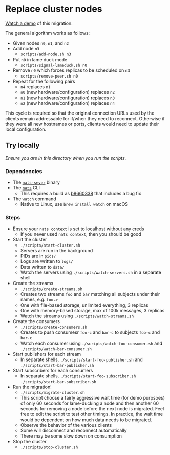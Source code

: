# Replace cluster nodes

[Watch a demo](https://youtu.be/iFmJ0m1wjY8) of this migration.

The general algorithm works as follows:

- Given nodes `n0`, `n1`, and `n2`
- Add node `n3`
  - `scripts/add-node.sh n3`
- Put `n0` in lame duck mode
  - `scripts/signal-lameduck.sh n0`
- Remove `n0` which forces replicas to be scheduled on `n3`
  - `scripts/remove-peer.sh n0`
- Repeat for the following pairs
  - `n4` replaces `n1`
  - `n0` (new hardware/configuration) replaces `n2`
  - `n1` (new hardware/configuration) replaces `n3`
  - `n2` (new hardware/configuration) replaces `n4`

This cycle is required so that the original connection URLs used by the clients remain addressable for if/when they need to reconnect. Otherwise if they were all new hostnames or ports, clients would need to update their local configuration.

## Try locally

*Ensure you are in this directory when you run the scripts.*

### Dependencies

- The [`nats-sever`](https://github.com/nats-io/nats-server) binary
- The [`nats`](https://github.com/nats-io/natscli) CLI
  - This requires a build as [b8660338](https://github.com/nats-io/natscli/commit/b866033898c389136ed4a4c4e876869c9ec08a11) that includes a bug fix
- The `watch` command
  - Native to Linux, use `brew install watch` on macOS

### Steps

- Ensure your `nats context` is set to localhost without any creds
  - If you never used `nats context`, then you should be good
- Start the cluster
  - `./scripts/start-cluster.sh`
  - Servers are run in the background
  - PIDs are in `pids/`
  - Logs are written to `logs/`
  - Data written to `data/`
  - Watch the servers using `./scripts/watch-servers.sh` in a separate shell
- Create the streams
  - `./scripts/create-streams.sh`
  - Creates two streams `foo` and `bar` matching all subjects under their names, e.g. `foo.>`
  - One with file-based storage, unlimited everything, 3 replicas
  - One with memory-based storage, max of 100k messages, 3 replicas
  - Watch the streams using `./scripts/watch-streams.sh`
- Create the consumers
  - `./scripts/create-consumers.sh`
  - Creates to push consumesr `foo-c` and `bar-c` to subjects `foo-c` and `bar-c`
  - Watch each consumer using `./scripts/watch-foo-consumer.sh` and `./scripts/watch-bar-consumer.sh`
- Start publishers for each stream
  - In separate shells, `./scripts/start-foo-publisher.sh` and `./scripts/start-bar-publisher.sh`
- Start subscribers for each consumers
  - In separate shells, `./scripts/start-foo-subscriber.sh` `./scripts/start-bar-subscriber.sh`
- Run the migration!
  - `./scripts/migrate-cluster.sh`
  - This script choose a fairly aggressive wait time (for demo purpsoes) of only 60 seconds for lame-ducking a node and then another 60 seconds for removing a node before the next node is migrated. Feel free to edit the script to test other timings. In practice, the wait time would be dependent on how much data needs to be migrated.
  - Observe the behavior of the various clients
  - Some will disconnect and reconnect automatically
  - There may be some slow down on consumption
- Stop the cluster
  - `./scripts/stop-cluster.sh`
